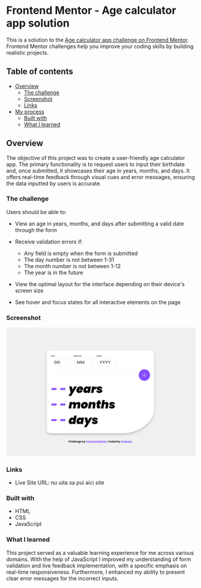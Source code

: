 # Frontend Mentor - Age calculator app solution

This is a solution to the [Age calculator app challenge on Frontend Mentor](https://www.frontendmentor.io/challenges/age-calculator-app-dF9DFFpj-Q). Frontend Mentor challenges help you improve your coding skills by building realistic projects.

## Table of contents

- [Overview](#overview)
  - [The challenge](#the-challenge)
  - [Screenshot](#screenshot)
  - [Links](#links)
- [My process](#my-process)
  - [Built with](#built-with)
  - [What I learned](#what-i-learned)

## Overview

The objective of this project was to create a user-friendly age calculator app. The primary functionality is to request users to input their birthdate and, once submitted, it showcases their age in years, months, and days. It offers real-time feedback through visual cues and error messages, ensuring the data inputted by users is accurate.

### The challenge

Users should be able to:

- View an age in years, months, and days after submitting a valid date through the form
- Receive validation errors if:

  - Any field is empty when the form is submitted
  - The day number is not between 1-31
  - The month number is not between 1-12
  - The year is in the future

- View the optimal layout for the interface depending on their device's screen size
- See hover and focus states for all interactive elements on the page

### Screenshot

![](./assets/images/Design.png)

### Links

- Live Site URL: nu uita sa pui aici site

### Built with

- HTML
- CSS
- JavaScript

### What I learned

This project served as a valuable learning experience for me across various domains. With the help of JavaScript I improved my understanding of form validation and live feedback implementation, with a specific emphasis on real-time responsiveness. Furthermore, I enhanced my ability to present clear error messages for the incorrect inputs.
